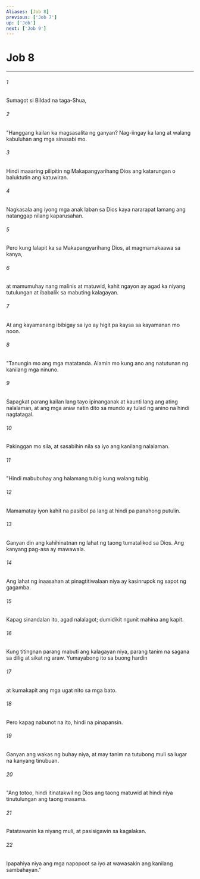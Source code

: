 ```yaml
---
Aliases: [Job 8]
previous: ['Job 7']
up: ['Job']
next: ['Job 9']
---
```

# Job 8

***

###### 1
Sumagot si Bildad na taga-Shua, 

###### 2
"Hanggang kailan ka magsasalita ng ganyan? Nag-iingay ka lang at walang kabuluhan ang mga sinasabi mo. 

###### 3
Hindi maaaring pilipitin ng Makapangyarihang Dios ang katarungan o baluktutin ang katuwiran. 

###### 4
Nagkasala ang iyong mga anak laban sa Dios kaya nararapat lamang ang natanggap nilang kaparusahan. 

###### 5
Pero kung lalapit ka sa Makapangyarihang Dios, at magmamakaawa sa kanya, 

###### 6
at mamumuhay nang malinis at matuwid, kahit ngayon ay agad ka niyang tutulungan at ibabalik sa mabuting kalagayan. 

###### 7
At ang kayamanang ibibigay sa iyo ay higit pa kaysa sa kayamanan mo noon. 

###### 8
"Tanungin mo ang mga matatanda. Alamin mo kung ano ang natutunan ng kanilang mga ninuno. 

###### 9
Sapagkat parang kailan lang tayo ipinanganak at kaunti lang ang ating nalalaman, at ang mga araw natin dito sa mundo ay tulad ng anino na hindi nagtatagal. 

###### 10
Pakinggan mo sila, at sasabihin nila sa iyo ang kanilang nalalaman. 

###### 11
"Hindi mabubuhay ang halamang tubig kung walang tubig. 

###### 12
Mamamatay iyon kahit na pasibol pa lang at hindi pa panahong putulin. 

###### 13
Ganyan din ang kahihinatnan ng lahat ng taong tumatalikod sa Dios. Ang kanyang pag-asa ay mawawala. 

###### 14
Ang lahat ng inaasahan at pinagtitiwalaan niya ay kasinrupok ng sapot ng gagamba. 

###### 15
Kapag sinandalan ito, agad nalalagot; dumidikit ngunit mahina ang kapit. 

###### 16
Kung titingnan parang mabuti ang kalagayan niya, parang tanim na sagana sa dilig at sikat ng araw. Yumayabong ito sa buong hardin 

###### 17
at kumakapit ang mga ugat nito sa mga bato. 

###### 18
Pero kapag nabunot na ito, hindi na pinapansin. 

###### 19
Ganyan ang wakas ng buhay niya, at may tanim na tutubong muli sa lugar na kanyang tinubuan. 

###### 20
"Ang totoo, hindi itinatakwil ng Dios ang taong matuwid at hindi niya tinutulungan ang taong masama. 

###### 21
Patatawanin ka niyang muli, at pasisigawin sa kagalakan. 

###### 22
Ipapahiya niya ang mga napopoot sa iyo at wawasakin ang kanilang sambahayan."
